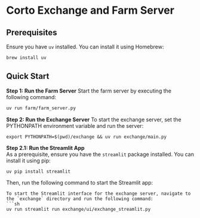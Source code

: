 # Corto Exchange and Farm Server

## Prerequisites

Ensure you have `uv` installed. You can install it using Homebrew:

```sh
brew install uv
```
## Quick Start
**Step 1: Run the Farm Server**
Start the farm server by executing the following command:
```sh
uv run farm/farm_server.py
```

**Step 2: Run the Exchange Server**
To start the exchange server, set the PYTHONPATH environment variable and run the server:
```
export PYTHONPATH=$(pwd)/exchange && uv run exchange/main.py
```

**Step 2.1: Run the Streamlit App**  
As a prerequisite, ensure you have the `streamlit` package installed. You can install it using pip:
```sh
uv pip install streamlit
```
Then, run the following command to start the Streamlit app:
```
To start the Streamlit interface for the exchange server, navigate to the `exchange` directory and run the following command:
```sh
uv run streamlit run exchange/ui/exchange_streamlit.py
```